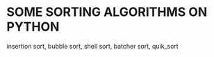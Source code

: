 # SOME SORTING ALGORITHMS ON PYTHON
insertion sort, bubble sort, shell sort, batcher sort, quik_sort
